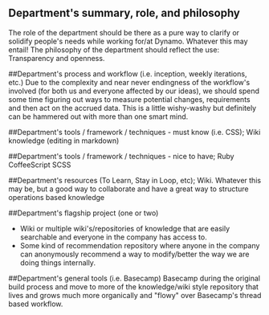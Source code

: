## Department's summary, role, and philosophy
The role of the department should be there as a pure way to clarify or solidify people's needs while working for/at Dynamo. Whatever this may entail! The philosophy of the department should reflect the use: Transparency and openness.

##Department's process and workflow (i.e. inception, weekly iterations, etc.)
Due to the complexity and near never endingness of the workflow's involved (for both us and everyone affected by our ideas), we should spend some time figuring out ways to measure potential changes, requirements and then act on the accrued data. This is a little wishy-washy but definitely can be hammered out with more than one smart mind.

##Department's tools / framework / techniques - must know (i.e. CSS);
Wiki knowledge (editing in markdown)

##Department's tools / framework / techniques - nice to have;
Ruby
CoffeeScript
SCSS

##Department's resources (To Learn, Stay in Loop, etc);
Wiki. Whatever this may be, but a good way to collaborate and have a great way to structure operations based knowledge

##Department's flagship project (one or two)
- Wiki or multiple wiki's/repositories of knowledge that are easily searchable and everyone in the company has access to.
- Some kind of recommendation repository where anyone in the company can anonymously recommend a way to modify/better the way we are doing things internally.

##Department's general tools (i.e. Basecamp)
Basecamp during the original build process and move to more of the knowledge/wiki style repository that lives and grows much more organically and "flowy" over Basecamp's thread based workflow.
